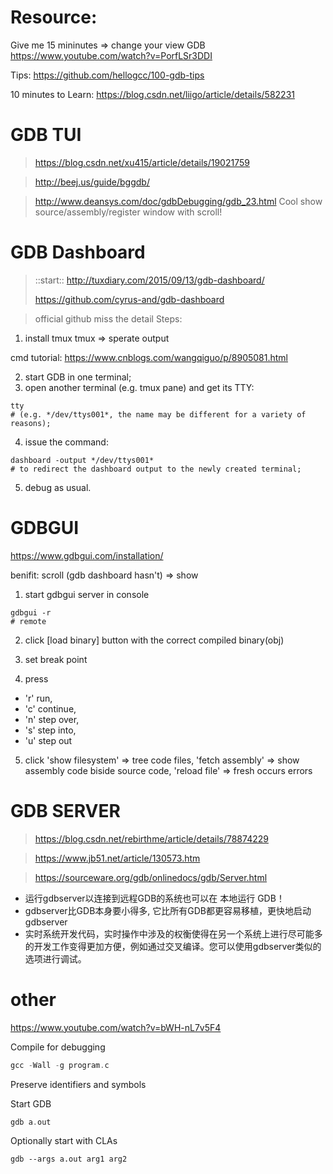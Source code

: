 # Resource:
Give me 15 mininutes => change your view GDB
https://www.youtube.com/watch?v=PorfLSr3DDI

Tips:
https://github.com/hellogcc/100-gdb-tips

10 minutes to Learn:
https://blog.csdn.net/liigo/article/details/582231

# GDB TUI
> https://blog.csdn.net/xu415/article/details/19021759

> http://beej.us/guide/bggdb/

> http://www.deansys.com/doc/gdbDebugging/gdb_23.html
Cool show source/assembly/register window with scroll!


# GDB Dashboard
> ::start:: http://tuxdiary.com/2015/09/13/gdb-dashboard/
>
> https://github.com/cyrus-and/gdb-dashboard

> official github miss the detail
Steps:
1. install tmux
tmux => sperate output

cmd tutorial:
https://www.cnblogs.com/wangqiguo/p/8905081.html

2. start GDB in one terminal;
3. open another terminal (e.g. tmux pane) and get its TTY:
```shell
tty
# (e.g. */dev/ttys001*, the name may be different for a variety of reasons);
```
4. issue the command:
```shell
dashboard -output */dev/ttys001* 
# to redirect the dashboard output to the newly created terminal;
```
5. debug as usual.

# GDBGUI
https://www.gdbgui.com/installation/

benifit: scroll (gdb dashboard hasn't) => show 

1. start gdbgui server in console
```
gdbgui -r
# remote
```
2. click [load binary] button with the correct compiled binary(obj)

3. set break point

4. press 
- 'r' run, 
- 'c' continue, 
- 'n' step over, 
- 's' step into, 
- 'u' step out

5. click 'show filesystem' => tree code files, 
'fetch assembly' => show assembly code biside source code, 
'reload file' => fresh occurs errors

# GDB SERVER
> https://blog.csdn.net/rebirthme/article/details/78874229

> https://www.jb51.net/article/130573.htm

> https://sourceware.org/gdb/onlinedocs/gdb/Server.html
* 运行gdbserver以连接到远程GDB的系统也可以在 本地运行 GDB！ 
* gdbserver比GDB本身要小得多, 它比所有GDB都更容易移植，更快地启动gdbserver
* 实时系统开发代码，实时操作中涉及的权衡使得在另一个系统上进行尽可能多的开发工作变得更加方便，例如通过交叉编译。您可以使用gdbserver类似的选项进行调试。

# other
https://www.youtube.com/watch?v=bWH-nL7v5F4

Compile for debugging
```c
gcc -Wall -g program.c
```
Preserve identifiers and symbols

Start GDB
```c
gdb a.out
```

Optionally start with CLAs
```
gdb --args a.out arg1 arg2
```
